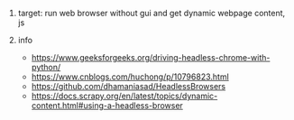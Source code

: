 1. target: run web browser without gui and get dynamic webpage content, js 

2. info
   - https://www.geeksforgeeks.org/driving-headless-chrome-with-python/
   - https://www.cnblogs.com/huchong/p/10796823.html
   - https://github.com/dhamaniasad/HeadlessBrowsers
   - https://docs.scrapy.org/en/latest/topics/dynamic-content.html#using-a-headless-browser
